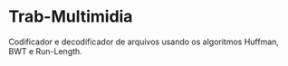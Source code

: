 # Trab-Multimidia
Codificador e decodificador de arquivos usando os algoritmos Huffman, BWT e Run-Length.
